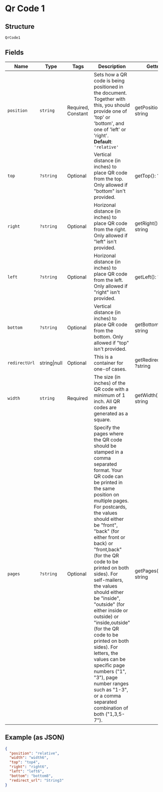 
# Qr Code 1

## Structure

`QrCode1`

## Fields

| Name | Type | Tags | Description | Getter | Setter |
|  --- | --- | --- | --- | --- | --- |
| `position` | `string` | Required, Constant | Sets how a QR code is being positioned in the document. Together with this, you should provide one of 'top' or 'bottom', and one of 'left' or 'right'.<br>**Default**: `'relative'` | getPosition(): string | setPosition(string position): void |
| `top` | `?string` | Optional | Vertical distance (in inches) to place QR code from the top. Only allowed if "bottom" isn't provided. | getTop(): ?string | setTop(?string top): void |
| `right` | `?string` | Optional | Horizonal distance (in inches) to place QR code from the right. Only allowed if "left" isn't provided. | getRight(): ?string | setRight(?string right): void |
| `left` | `?string` | Optional | Horizonal distance (in inches) to place QR code from the left. Only allowed if "right" isn't provided. | getLeft(): ?string | setLeft(?string left): void |
| `bottom` | `?string` | Optional | Vertical distance (in inches) to place QR code from the bottom. Only allowed if "top" isn't provided. | getBottom(): ?string | setBottom(?string bottom): void |
| `redirectUrl` | string\|null | Optional | This is a container for one-of cases. | getRedirectUrl(): ?string | setRedirectUrl(?string redirectUrl): void |
| `width` | `string` | Required | The size (in inches) of the QR code with a minimum of 1 inch. All QR codes are generated as a square. | getWidth(): string | setWidth(string width): void |
| `pages` | `?string` | Optional | Specify the pages where the QR code should be stamped in a comma separated format. Your QR code can be printed in the same position on multiple pages. For postcards, the values should either be "front", "back" (for either front or back) or "front,back" (for the QR code to be printed on both sides). For self-mailers, the values should either be "inside", "outside" (for either inside or outside) or "inside,outside" (for the QR code to be printed on both sides). For letters, the values can be specific page numbers ("1", "3"), page number ranges such as "1-3", or a comma separated combination of both ("1,3,5-7"). | getPages(): ?string | setPages(?string pages): void |

## Example (as JSON)

```json
{
  "position": "relative",
  "width": "width6",
  "top": "top4",
  "right": "right6",
  "left": "left6",
  "bottom": "bottom8",
  "redirect_url": "String3"
}
```

